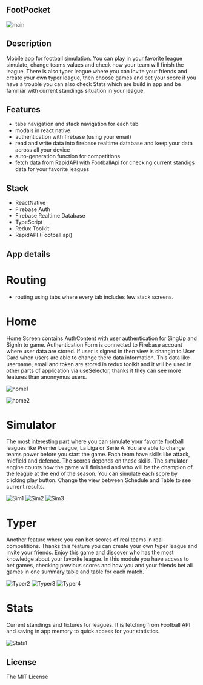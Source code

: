 ## FootPocket


![main](https://user-images.githubusercontent.com/62649296/218275031-c63621ff-a5d7-4aca-a13a-3209881df285.png)


## Description

Mobile app for football simulation. You can play in your favorite league simulate, change teams values and check how your team will finish the league. There is also typer league where you can invite your friends and create your own typer league, then choose games and bet your score if you have a trouble you can also check Stats which are build in app and be familliar with current standings situation in your league.

## Features


- tabs navigation and stack navigation for each tab
- modals in react native
- authentication with firebase (using your email)
- read and write data into firebase realtime database and keep your data across all your device
- auto-generation function for competitions
- fetch data from RapidAPI with FootballApi for checking current standigs data for your favorite leagues

## Stack

- ReactNative
- Firebase Auth
- Firebase Realtime Database
- TypeScript
- Redux Toolkit
- RapidAPI (Football api)

## App details

# Routing
- routing using tabs where every tab includes few stack screens.

# Home
Home Screen contains AuthContent with user authentication for SingUp and SignIn to game. Authentication Form is connected to Firebase account where user data are stored.
If user is signed in then view is changin to User Card when users are able to change there data information. This data like username, email and token are stored in redux toolkit
and it will be used in other parts of application via useSelector, thanks it they can see more features than anonnymus users.

![home1](https://user-images.githubusercontent.com/62649296/218275280-6c42b69e-6e50-42a8-bda2-2ce55f99d950.png)

![home2](https://user-images.githubusercontent.com/62649296/218275296-64335476-44cd-4ba0-8be0-f38e78538db3.png)

# Simulator
The most interesting part where you can simulate your favorite football leagues like Premier League, La Liga or Serie A.
You are able to change teams power before you start the game. Each team have skills like attack, midfield and defence. The scores depends on these skills.
The simulator engine counts how the game will finished and who will be the champion of the league at the end of the season.
You can simulate each score by clicking play button.
Change the view between Schedule and Table to see current results.

![Sim1](https://user-images.githubusercontent.com/62649296/218275593-a7a85914-f677-4b3e-af96-5d643118615c.png)
![Sim2](https://user-images.githubusercontent.com/62649296/218275617-77af27c6-f749-4235-89bb-92d6a64efe14.png)
![Sim3](https://user-images.githubusercontent.com/62649296/218275624-16b2aec5-8e7e-4abb-8c2d-8213f2ccdff0.png)

# Typer
Another feature where you can bet scores of real teams in real competitions. Thanks this feature you can create your own typer league and invite your friends.
Enjoy this game and discover who has the most knowledge about your favorite league. In this module you have access to bet games, checking previous scores and how you 
and your friends bet all games in one summary table and table for each match.

![Typer2](https://user-images.githubusercontent.com/62649296/218275994-5e1617a6-dde4-42ba-8dac-12241d4a8521.png)
![Typer3](https://user-images.githubusercontent.com/62649296/218276051-053bad02-2815-4115-8848-14353c176d94.png)
![Typer4](https://user-images.githubusercontent.com/62649296/218276054-50ff41c6-c43a-415e-8046-5a03b7b0a42f.png)


# Stats
Current standings and fixtures for leagues. It is fetching from Football API and saving in app memory to quick access for your statistics.

![Stats1](https://user-images.githubusercontent.com/62649296/218276194-36065c91-2f01-4d93-b219-b864e0d2f098.png)


## License

The MIT License
